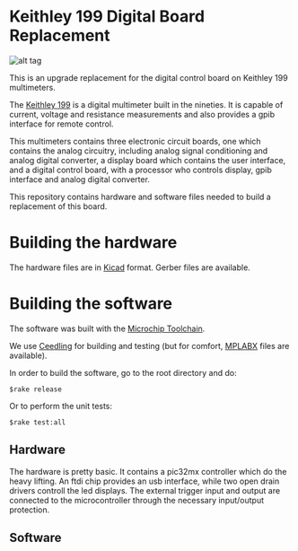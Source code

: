 # Keithley 199 Digital Board Replacement

![alt tag](https://raw.githubusercontent.com/asanza/keithley_199/img/K199.jpg)

This is an upgrade replacement for the digital control board on Keithley 199 multimeters.

The [Keithley 199](http://exodus.poly.edu/~kurt/manuals/manuals/Keithley/KEI%20199%20Operation,%20Programming%20&%20Maintenance.pdf) is a digital multimeter built in the nineties. It is capable of current, voltage and resistance measurements and also provides a gpib interface for remote control.

This multimeters contains three electronic circuit boards, one which contains the analog circuitry, including analog signal conditioning and analog digital converter, a display board which contains the user interface, and a digital control board, with a processor who controls display, gpib interface and analog digital converter.

This repository contains hardware and software files needed to build a replacement of this board.

# Building the hardware 

The hardware files are in [Kicad](http://kicad-pcb.org/) format. Gerber files are available.

# Building the software

The software was built with the [Microchip Toolchain](http://www.microchip.com/mplab/compilers). 

We use [Ceedling](http://www.throwtheswitch.org/ceedling/) for building and testing (but for comfort, [MPLABX](http://www.microchip.com/mplab/mplab-x-ide) files are available). 

In order to build the software, go to the root directory and do:

```
$rake release

```
Or to perform the unit tests:
```
$rake test:all
```


## Hardware

The hardware is pretty basic. It contains a pic32mx controller which do the heavy lifting. An ftdi chip provides an usb interface, while two open drain drivers controll the led displays. The external trigger input and output are connected to the microcontroller through the necessary input/output protection.

## Software 